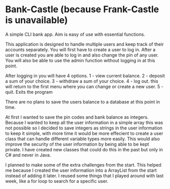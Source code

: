 # Bank-Castle (because Frank-Castle is unavailable)
A simple CLI bank app. Aim is easy of use with essential functions.

This application is designed to handle multiple users and keep track of their accounts separately.
You will first have to create a user to log in.
After a user is created you are able to log in and also change the pin of any user.
You will also be able to use the admin function without logging in at this point.

After logging in you will have 4 options.
1 - view current balance.
2 - deposit a sum of your choice.
3 - withdraw a sum of your choice.
4 - log out. this will return to the first menu where you can change or create a new user.
5 - quit. Exits the program

There are no plans to save the users balance to a database at this point in time.

At first I wanted to save the pin codes and bank balance as integers. 
Because I wanted to keep all the user information in a simple array this was not possible so I 
decided to save integers as strings in the user information to keep it simple, with more time it would be more effecient to 
create a user class that can handle different variable types more easily. This would also improve the security of the user information
by being able to be kept private. I have created new classes that could do this in the past but only in C# and never in Java.

I planned to make some of the extra challenges from the start. This helped me because I created the user information into a ArrayList
from the start instead of adding it later. I reused some things that I played around with last week, like a for loop to search for a specific user.
